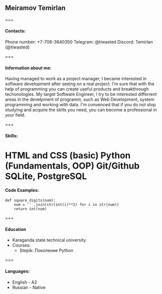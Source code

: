 ## Meiramov Temirlan

===

#### Contacts:
Phone number: +7-708-3640350
Telegram: @tiwasted
Discord: Temirlan (@tiwasted)

===

#### Information about me:
Having managed to work as a project manager, I became interested in software development after seeing on a real project. I'm sure that with the help of programming you can create useful products and breakthrough techonologies.
My target Software Engineer, I try to be interested differrent areas in the develpment of programm, such as Web Development, system programming and working with data.
I'm convenced that if you do not stop studying and acquire the skills you need, you can become a professional in your field.

===

#### Skills:
HTML and CSS (basic)
Python (Fundamentals, OOP)
Git/Github
SQLite, PostgreSQL
===

#### Code Examples:

```
def square_digits(num):
    num = '' .join(str(int(i)**2) for i in str(num))
    return int(num)
```

===
#### Education
* Karaganda state technical university
* Courses:
    + Stepik: Поколение Python

===
#### Languages:
* English - A2
* Russian - Native
